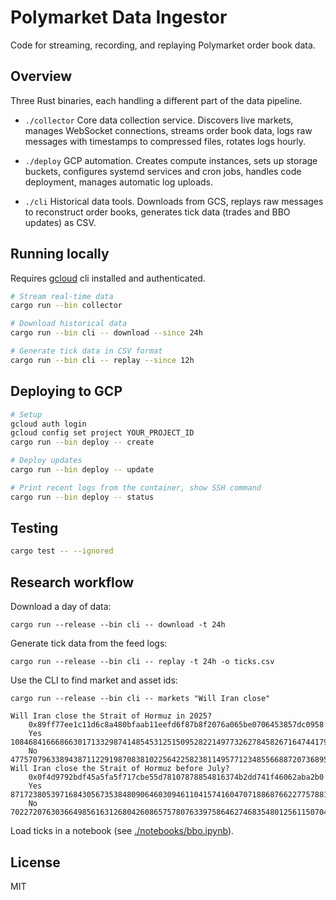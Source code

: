 # Polymarket Data Ingestor

Code for streaming, recording, and replaying Polymarket order book data.

## Overview

Three Rust binaries, each handling a different part of the data pipeline.

- `./collector` Core data collection service. Discovers live markets, manages WebSocket connections, streams order book data, logs raw messages with timestamps to compressed files, rotates logs hourly.

- `./deploy` GCP automation. Creates compute instances, sets up storage buckets, configures systemd services and cron jobs, handles code deployment, manages automatic log uploads.

- `./cli` Historical data tools. Downloads from GCS, replays raw messages to reconstruct order books, generates tick data (trades and BBO updates) as CSV.

## Running locally

Requires [gcloud](https://cloud.google.com/sdk/docs/install) cli installed and authenticated.

```bash
# Stream real-time data
cargo run --bin collector

# Download historical data
cargo run --bin cli -- download --since 24h

# Generate tick data in CSV format
cargo run --bin cli -- replay --since 12h
```

## Deploying to GCP

```bash
# Setup
gcloud auth login
gcloud config set project YOUR_PROJECT_ID
cargo run --bin deploy -- create

# Deploy updates
cargo run --bin deploy -- update

# Print recent logs from the container, show SSH command
cargo run --bin deploy -- status
```

## Testing

```bash
cargo test -- --ignored
```

## Research workflow

Download a day of data:

    cargo run --release --bin cli -- download -t 24h

Generate tick data from the feed logs:

    cargo run --release --bin cli -- replay -t 24h -o ticks.csv

Use the CLI to find market and asset ids:

    cargo run --release --bin cli -- markets "Will Iran close"

    Will Iran close the Strait of Hormuz in 2025?
        0x89ff77ee1c11d6c8a480bfaab11eefd6f87b8f2076a065be0706453857dc0958
        Yes         108468416668663017133298741485453125150952822149773262784582671647441799250111
        No          47757079633894387112291987083810225642258238114957712348556688720736895499502
    Will Iran close the Strait of Hormuz before July?
        0x0f4d9792bdf45a5fa5f717cbe55d78107878854816374b2dd741f46062aba2b0
        Yes         8717238053971684305673538480906460309461104157416047071886876622775788196994
        No          70227207630366498561631268042608657578076339758646274683548012561150704284965

Load ticks in a notebook (see [./notebooks/bbo.ipynb](./notebooks/bbo.ipynb)).

## License

MIT